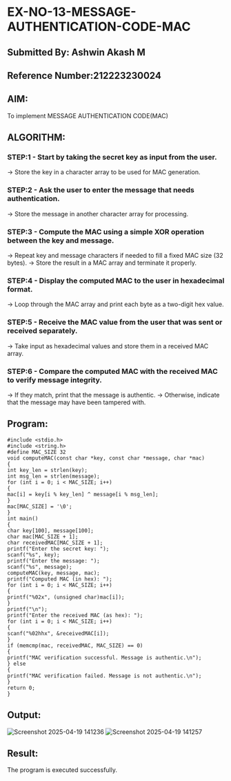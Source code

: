 # EX-NO-13-MESSAGE-AUTHENTICATION-CODE-MAC
## Submitted By: Ashwin Akash M
## Reference Number:212223230024
## AIM:
To implement MESSAGE AUTHENTICATION CODE(MAC)

## ALGORITHM:
### STEP:1 - Start by taking the secret key as input from the user.
→ Store the key in a character array to be used for MAC generation.
### STEP:2 - Ask the user to enter the message that needs authentication.
→ Store the message in another character array for processing.
### STEP:3 - Compute the MAC using a simple XOR operation between the key and message.
→ Repeat key and message characters if needed to fill a fixed MAC size (32 bytes).
→ Store the result in a MAC array and terminate it properly.
### STEP:4 - Display the computed MAC to the user in hexadecimal format.
→ Loop through the MAC array and print each byte as a two-digit hex value.
### STEP:5 - Receive the MAC value from the user that was sent or received separately.
→ Take input as hexadecimal values and store them in a received MAC array.
### STEP:6 - Compare the computed MAC with the received MAC to verify message integrity.
→ If they match, print that the message is authentic.
→ Otherwise, indicate that the message may have been tampered with.

## Program:
```
#include <stdio.h>
#include <string.h>
#define MAC_SIZE 32
void computeMAC(const char *key, const char *message, char *mac)
{
int key_len = strlen(key);
int msg_len = strlen(message);
for (int i = 0; i < MAC_SIZE; i++)
{
mac[i] = key[i % key_len] ^ message[i % msg_len];
}
mac[MAC_SIZE] = '\0';
}
int main()
{
char key[100], message[100];
char mac[MAC_SIZE + 1];
char receivedMAC[MAC_SIZE + 1];
printf("Enter the secret key: ");
scanf("%s", key);
printf("Enter the message: ");
scanf("%s", message);
computeMAC(key, message, mac);
printf("Computed MAC (in hex): ");
for (int i = 0; i < MAC_SIZE; i++)
{
printf("%02x", (unsigned char)mac[i]);
}
printf("\n");
printf("Enter the received MAC (as hex): ");
for (int i = 0; i < MAC_SIZE; i++)
{
scanf("%02hhx", &receivedMAC[i]);
}
if (memcmp(mac, receivedMAC, MAC_SIZE) == 0)
{
printf("MAC verification successful. Message is authentic.\n");
} else
{
printf("MAC verification failed. Message is not authentic.\n");
}
return 0;
}

```


## Output:
![Screenshot 2025-04-19 141236](https://github.com/user-attachments/assets/64bd0d89-e229-4342-b232-2314b90504b5)
![Screenshot 2025-04-19 141257](https://github.com/user-attachments/assets/f7df9352-0620-4f18-9a4c-977688fc645c)


## Result:
The program is executed successfully.
